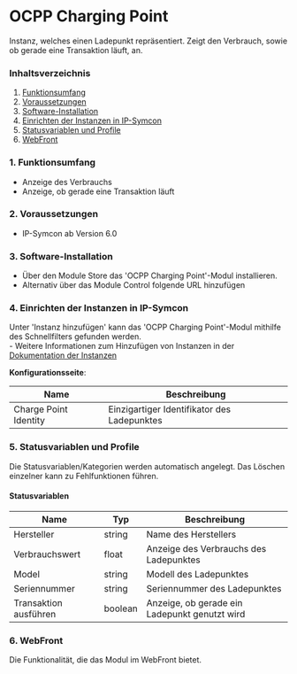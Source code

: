 # OCPP Charging Point
Instanz, welches einen Ladepunkt repräsentiert. Zeigt den Verbrauch, sowie ob gerade eine Transaktion läuft, an.

### Inhaltsverzeichnis

1. [Funktionsumfang](#1-funktionsumfang)
2. [Voraussetzungen](#2-voraussetzungen)
3. [Software-Installation](#3-software-installation)
4. [Einrichten der Instanzen in IP-Symcon](#4-einrichten-der-instanzen-in-ip-symcon)
5. [Statusvariablen und Profile](#5-statusvariablen-und-profile)
6. [WebFront](#6-webfront)

### 1. Funktionsumfang

* Anzeige des Verbrauchs
* Anzeige, ob gerade eine Transaktion läuft

### 2. Voraussetzungen

- IP-Symcon ab Version 6.0

### 3. Software-Installation

* Über den Module Store das 'OCPP Charging Point'-Modul installieren.
* Alternativ über das Module Control folgende URL hinzufügen

### 4. Einrichten der Instanzen in IP-Symcon

 Unter 'Instanz hinzufügen' kann das 'OCPP Charging Point'-Modul mithilfe des Schnellfilters gefunden werden.  
	- Weitere Informationen zum Hinzufügen von Instanzen in der [Dokumentation der Instanzen](https://www.symcon.de/service/dokumentation/konzepte/instanzen/#Instanz_hinzufügen)

__Konfigurationsseite__:

Name                  | Beschreibung
--------------------- | ------------------
Charge Point Identity | Einzigartiger Identifikator des Ladepunktes 

### 5. Statusvariablen und Profile

Die Statusvariablen/Kategorien werden automatisch angelegt. Das Löschen einzelner kann zu Fehlfunktionen führen.

#### Statusvariablen

Name                  | Typ     | Beschreibung
--------------------- | ------- | ------------
Hersteller            | string  | Name des Herstellers
Verbrauchswert        | float   | Anzeige des Verbrauchs des Ladepunktes
Model                 | string  | Modell des Ladepunktes
Seriennummer          | string  | Seriennummer des Ladepunktes
Transaktion ausführen | boolean | Anzeige, ob gerade ein Ladepunkt genutzt wird

### 6. WebFront

Die Funktionalität, die das Modul im WebFront bietet.


